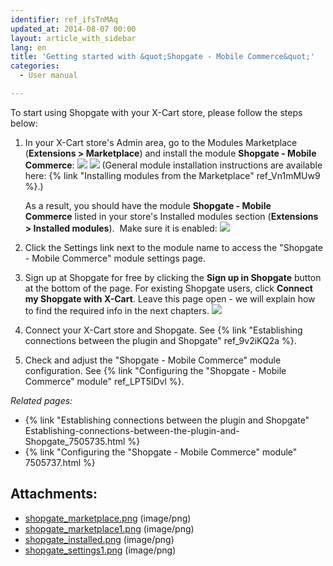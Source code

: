 ```yaml
---
identifier: ref_ifsTnMAq
updated_at: 2014-08-07 00:00
layout: article_with_sidebar
lang: en
title: 'Getting started with &quot;Shopgate - Mobile Commerce&quot;'
categories:
  - User manual

---
```



To start using Shopgate with your X-Cart store, please follow the steps below:

1.  In your X-Cart store's Admin area, go to the Modules Marketplace (**Extensions > Marketplace**) and install the module **Shopgate - Mobile Commerce**:
    ![]({{site.baseurl}}/attachments/7505733/7602826.png?effects=drop-shadow)
    ![]({{site.baseurl}}/attachments/7505733/7602827.png?effects=drop-shadow)
    (General module installation instructions are available here: {% link "Installing modules from the Marketplace" ref_Vn1mMUw9 %}.)

    As a result, you should have the module **Shopgate - Mobile Commerce** listed in your store's Installed modules section (**Extensions > Installed modules**). 
    Make sure it is enabled:
    ![]({{site.baseurl}}/attachments/7505733/7602828.png?effects=drop-shadow)

2.  Click the Settings link next to the module name to access the "Shopgate - Mobile Commerce" module settings page.
3.  Sign up at Shopgate for free by clicking the **Sign up in Shopgate** button at the bottom of the page. For existing Shopgate users, click **Connect my Shopgate with X-Cart**. Leave this page open - we will explain how to find the required info in the next chapters.
    ![]({{site.baseurl}}/attachments/7505733/7602829.png?effects=drop-shadow)

4.  Connect your X-Cart store and Shopgate. See {% link "Establishing connections between the plugin and Shopgate" ref_9v2iKQ2a %}.
5.  Check and adjust the "Shopgate - Mobile Commerce" module configuration. See {% link "Configuring the "Shopgate - Mobile Commerce" module" ref_LPT5lDvl %}.

_Related pages:_

*   {% link "Establishing connections between the plugin and Shopgate" Establishing-connections-between-the-plugin-and-Shopgate_7505735.html %}
*   {% link "Configuring the "Shopgate - Mobile Commerce" module" 7505737.html %}

## Attachments:

* [shopgate_marketplace.png]({{site.baseurl}}/attachments/7505733/7602826.png) (image/png)
* [shopgate_marketplace1.png]({{site.baseurl}}/attachments/7505733/7602827.png) (image/png)
* [shopgate_installed.png]({{site.baseurl}}/attachments/7505733/7602828.png) (image/png)
* [shopgate_settings1.png]({{site.baseurl}}/attachments/7505733/7602829.png) (image/png)